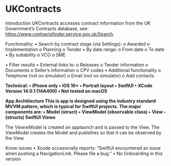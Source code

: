 # UKContracts

Introduction
UKContracts accesses contract information from the UK Government’s Contracts database, see: https://www.contractsfinder.service.gov.uk/Search.

Functionality:
  •	Search by contract stage (via Settings):
    o	Awarded
    o	Implementation
    o	Planning
    o	Tender
  •	By date range:
    o	From date
    o	To date
  •	By suitability
    o	VCO
    o	SME
  
  •	Filter results 
  •	External links to:
    o	Releases
    o	Tender information
    o	Documents
    o	Seller’s information
    o	CPV codes
  •	Additional functionality
    o	Telephone (not on simulator)
    o	Email (not on simulator)
    o	Add contacts

**Technical:
  •	iPhone only
  •	iOS 16+
  •	Portrait layout
  •	SwiftUI
  •	XCode Version 14.0.1 (14A400)
  •	Not tested on macOS**

**App Architiecture
This is app is designed using the industry standard MVVM pattern, which is typical for SwiftUI projects. The major components are:
• Model (struct)
• ViewModel (observable class)
• View - (structs) SwiftUI Views**

The ViewwModel is created on applaunch and is passed to the View. The ViewModel creates the Model and publsihes so that it can be observed by the View.

Know issues
•	Xcode occasionally reports: “SwiftUI encountered an issue when pushing a NavigationLink. Please file a bug.” 
•	No Onboarding in this version

